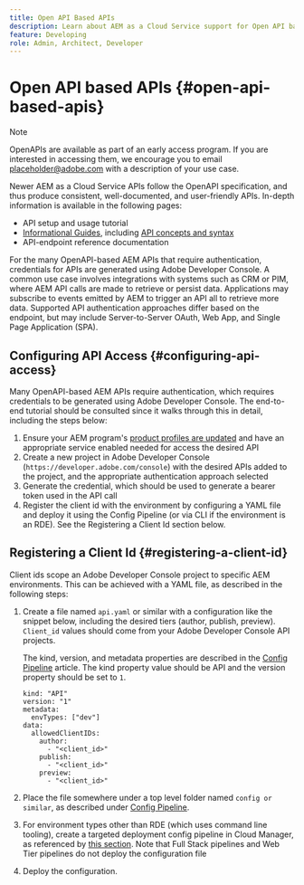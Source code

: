 ```yaml
---
title: Open API Based APIs
description: Learn about AEM as a Cloud Service support for Open API based APIs
feature: Developing
role: Admin, Architect, Developer
---
```


# Open API based APIs {#open-api-based-apis}

>[!NOTE]
>
>OpenAPIs are available as part of an early access program. If you are interested in accessing them, we encourage you to email placeholder@adobe.com with a description of your use case.

Newer AEM as a Cloud Service APIs follow the OpenAPI specification, and thus produce consistent, well-documented, and user-friendly APIs. In-depth information is available in the following pages:

* API setup and usage tutorial
* [Informational Guides](https://developer.adobe.com/experience-cloud/experience-manager-apis/guides/), including [API concepts and syntax](https://developer.adobe.com/experience-cloud/experience-manager-apis/guides/how-to/)
* API-endpoint reference documentation

For the many OpenAPI-based AEM APIs that require authentication, credentials for APIs are generated using Adobe Developer Console. A common use case involves integrations with systems such as CRM or PIM, where AEM API calls are made to retrieve or persist data. Applications may subscribe to events emitted by AEM to trigger an API all to retrieve more data. Supported API authentication approaches differ based on the endpoint, but may include Server-to-Server OAuth, Web App, and Single Page Application (SPA).

## Configuring API Access {#configuring-api-access}

Many OpenAPI-based AEM APIs require authentication, which requires credentials to be generated using Adobe Developer Console. The end-to-end tutorial should be consulted since it walks through this in detail, including the steps below:

1. Ensure your AEM program's [product profiles are updated](/help/onboarding/aem-cs-team-product-profiles.md#aem-product-profiles) and have an appropriate service enabled needed for access the desired API
1. Create a new project in Adobe Developer Console (`https://developer.adobe.com/console`) with the desired APIs added to the project, and the appropriate authentication approach selected
1. Generate the credential, which should be used to generate a bearer token used in the API call
1. Register the client id with the environment by configuring a YAML file and deploy it using the Config Pipeline (or via CLI if the environment is an RDE). See the Registering a Client Id section below.

## Registering a Client Id {#registering-a-client-id}

Client ids scope an Adobe Developer Console project to specific AEM environments. This can be achieved with a YAML file, as described in the following steps:

1. Create a file named `api.yaml` or similar with a configuration like the snippet below, including the desired tiers (author, publish, preview). `Client_id` values should come from your Adobe Developer Console API projects.

   The kind, version, and metadata properties are described in the [Config Pipeline](/help/operations/config-pipeline.md#common-syntax) article. The kind property value should be API and the version property should be set to `1`.

   ```
   kind: "API"
   version: "1"
   metadata:
     envTypes: ["dev"]
   data:
     allowedClientIDs:
       author:
         - "<client_id>"
       publish:
         - "<client_id>"
       preview:
         - "<client_id>"

   ```

1. Place the file somewhere under a top level folder named `config or similar`, as described under [Config Pipeline](/help/operations/config-pipeline.md#folder-structure).
1. For environment types other than RDE (which uses command line tooling), create a targeted deployment config pipeline in Cloud Manager, as referenced by [this section](/help/operations/config-pipeline.md#creating-and-managing). Note that Full Stack pipelines and Web Tier pipelines do not deploy the configuration file
1. Deploy the configuration.




